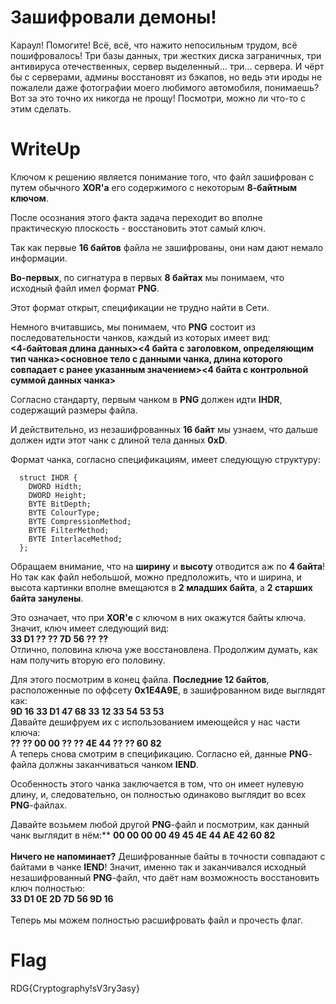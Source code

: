 # Зашифровали демоны!

Караул! Помогите! Всё, всё, что нажито непосильным трудом, всё пошифровалось! 
Три базы данных, три жестких диска заграничных, три антивируса отечественных, сервер выделенный… три… сервера. 
И чёрт бы с серверами, админы восстановят из бэкапов, но ведь эти ироды не пожалели даже фотографии моего любимого автомобиля, понимаешь? 
Вот за это точно их никогда не прощу! Посмотри, можно ли что-то с этим сделать.

# WriteUp

Ключом к решению является понимание того, что файл зашифрован с путем обычного **XOR'a** его содержимого с некоторым **8-байтным ключом**.

После осознания этого факта задача переходит во вполне практическую плоскость - восстановить этот самый ключ.

Так как первые **16 байтов** файла не зашифрованы, они нам дают немало информации.

**Во-первых**, по сигнатура в первых **8 байтах** мы понимаем, что исходный файл имел формат **PNG**.

Этот формат открыт, спецификации не трудно найти в Сети. 

Немного вчитавшись, мы понимаем, что **PNG** состоит из последовательности чанков, каждый из которых имеет вид:<br>
  **<4-байтовая длина данных><4 байта с заголовком, определяющим тип чанка><основное тело с данными чанка, длина которого совпадает с ранее указанным значением><4 байта c контрольной суммой данных чанка>**
  
Согласно стандарту, первым чанком в **PNG** должен идти **IHDR**, содержащий размеры файла.

И действительно, из незашифрованных **16 байт** мы узнаем, что дальше должен идти этот чанк с длиной тела данных **0xD**. 

Формат чанка, согласно спецификациям, имеет следующую структуру:
```
  struct IHDR {
    DWORD Hidth;
    DWORD Height;
    BYTE BitDepth;
    BYTE ColourType;
    BYTE CompressionMethod;
    BYTE FilterMethod;
    BYTE InterlaceMethod;
  };
```

Обращаем внимание, что на **ширину** и **высоту** отводится аж по **4 байта**! 
Но так как файл небольшой, можно предположить, что и ширина, и высота картинки вполне вмещаются в **2 младших байта**, а **2 старших байта занулены**. 

Это означает, что при **XOR'e** с ключом в них окажутся байты ключа. Значит, ключ имеет следующий вид:<br>
  **33 D1 ?? ?? 7D 56 ?? ??**<br>
Отлично, половина ключа уже восстановлена. Продолжим думать, как нам получить вторую его половину. 

Для этого посмотрим в конец файла. **Последние 12 байтов**, расположенные по оффсету **0x1E4A9E**, в зашифрованном виде выглядят как:<br>
  **9D 16 33 D1 47 68 33 12 33 54 53 53**<br>
Давайте дешифруем их с использованием имеющейся у нас части ключа:<br>
  **?? ?? 00 00 ?? ?? 4E 44 ?? ?? 60 82**<br>
А теперь снова смотрим в спецификацию. Согласно ей, данные **PNG**-файла должны заканчиваться чанком **IEND**. 

Особенность этого чанка заключается в том, что он имеет нулевую длину, и, следовательно, он полностью одинаково выглядит во всех **PNG**-файлах. 

Давайте возьмем любой другой **PNG**-файл и посмотрим, как данный чанк выглядит в нём:**
  **00 00 00 00 49 45 4E 44 AE 42 60 82**<br><br>
**Ничего не напоминает?** Дешифрованные байты в точности совпадают с байтами в чанке **IEND**! 
Значит, именно так и заканчивался исходный незашифрованный **PNG**-файл, что даёт нам возможность восстановить ключ полностью:<br>
  **33 D1 0E 2D 7D 56 9D 16**<br><br>
Теперь мы можем полностью расшифровать файл и прочесть флаг.


# Flag
RDG{Cryptography!sV3ry3asy}
